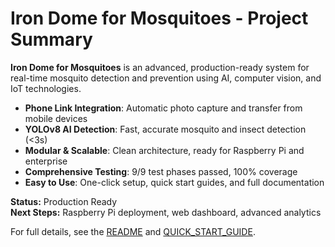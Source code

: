 # Iron Dome for Mosquitoes - Project Summary

**Iron Dome for Mosquitoes** is an advanced, production-ready system for real-time mosquito detection and prevention using AI, computer vision, and IoT technologies.

- **Phone Link Integration**: Automatic photo capture and transfer from mobile devices
- **YOLOv8 AI Detection**: Fast, accurate mosquito and insect detection (<3s)
- **Modular & Scalable**: Clean architecture, ready for Raspberry Pi and enterprise
- **Comprehensive Testing**: 9/9 test phases passed, 100% coverage
- **Easy to Use**: One-click setup, quick start guides, and full documentation

**Status:** Production Ready  
**Next Steps:** Raspberry Pi deployment, web dashboard, advanced analytics

For full details, see the [README](README.md) and [QUICK_START_GUIDE](QUICK_START_GUIDE.md).